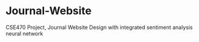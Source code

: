 # Journal-Website
CSE470 Project, Journal Website Design with integrated sentiment analysis neural network
